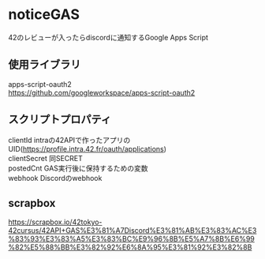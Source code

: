 # noticeGAS
42のレビューが入ったらdiscordに通知するGoogle Apps Script

## 使用ライブラリ
apps-script-oauth2  
https://github.com/googleworkspace/apps-script-oauth2

## スクリプトプロパティ 
clientId intraの42APIで作ったアプリのUID(https://profile.intra.42.fr/oauth/applications)  
clientSecret 同SECRET  
postedCnt GAS実行後に保持するための変数  
webhook Discordのwebhook

## scrapbox
https://scrapbox.io/42tokyo-42cursus/42API+GAS%E3%81%A7Discord%E3%81%AB%E3%83%AC%E3%83%93%E3%83%A5%E3%83%BC%E9%96%8B%E5%A7%8B%E6%99%82%E5%88%BB%E3%82%92%E6%8A%95%E3%81%92%E3%82%8B
